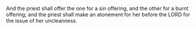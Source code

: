 And the priest shall offer the one for a sin offering, and the other for a burnt offering; and the priest shall make an atonement for her before the LORD for the issue of her uncleanness.
